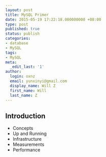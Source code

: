 ```yaml
---
layout: post
title: MySQL Primer
date: 2015-05-19 17:22:18.000000000 +08:00
type: post
published: true
status: publish
categories:
- database
- MySQL
tags:
- MySQL
meta:
  _edit_last: '1'
author:
  login: oxnz
  email: yunxinyi@gmail.com
  display_name: Will Z
  first_name: Will
  last_name: Z
---
```


## Introduction

* Concepts
* Up and Running
* Infrastructure
* Measurements
* Performance
